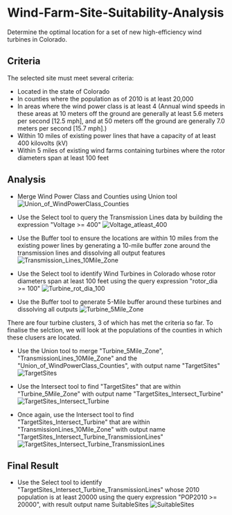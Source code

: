 # Wind-Farm-Site-Suitability-Analysis
Determine the optimal location for a set of new high-efficiency wind turbines in Colorado.

## Criteria 
The selected site must meet several criteria:

* Located in the state of Colorado
* In counties where the population as of 2010 is at least 20,000
* In areas where the wind power class is at least 4 (Annual wind speeds in these areas at 10 meters off the ground are generally at least 5.6 meters per second [12.5 mph], and at 50 meters off the ground are generally 7.0 meters per second [15.7 mph].)
* Within 10 miles of existing power lines that have a capacity of at least 400 kilovolts (kV)
* Within 5 miles of existing wind farms containing turbines where the rotor diameters span at least 100 feet

## Analysis 
* Merge Wind Power Class and Counties using Union tool
 ![Union_of_WindPowerClass_Counties](https://user-images.githubusercontent.com/66695888/223736746-a297f24d-1127-4d62-8ca3-134e8d1f3d00.png)

* Use the Select tool to query the Transmission Lines data by building the expression "Voltage >= 400"
 ![Voltage_atleast_400](https://user-images.githubusercontent.com/66695888/223737754-f6d7cfff-c54b-4cad-b535-94900e577148.png)

* Use the Buffer tool to ensure the locations are within 10 miles from the existing power lines by generating a 10-mile buffer zone around the transmission lines and dissolving all output features
 ![Transmission_Lines_10Mile_Zone](https://user-images.githubusercontent.com/66695888/223738875-809593d2-0dfb-4475-8d8a-745664033b2b.png)

* Use the Select tool to identify Wind Turbines in Colorado whose rotor diameters span at least 100 feet using the query expression "rotor_dia >= 100" 
 ![Turbine_rot_dia_100](https://user-images.githubusercontent.com/66695888/223740072-813ee740-f8b9-42bb-af3f-e8a86b8f6dcb.png)

* Use the Buffer tool to generate 5-Mile buffer around these turbines and dissolving all outputs
 ![Turbine_5Mile_Zone](https://user-images.githubusercontent.com/66695888/223740646-1e6c7028-3d98-4a63-9db3-ba02b06a7c6c.png)

There are four turbine clusters, 3 of which has met the criteria so far. To finalise the selction, we will look at the populations of the counties in which these clusers are located.

* Use the Union tool to merge "Turbine_5Mile_Zone", "TransmissionLines_10Mile_Zone" and the "Union_of_WindPowerClass_Counties", with output name "TargetSites"
 ![TargetSites](https://user-images.githubusercontent.com/66695888/223741961-0ebf8b2a-d464-4b66-b6e2-85c2fb319357.png)

* Use the Intersect tool to find "TargetSites" that are within "Turbine_5Mile_Zone" with output name "TargetSites_Intersect_Turbine"
 ![TargetSites_Intersect_Turbine](https://user-images.githubusercontent.com/66695888/223743209-cf18cdc4-a034-4e97-b84c-668400777d0e.png)

* Once again, use the Intersect tool to find "TargetSites_Intersect_Turbine" that are within "TransmissionLines_10Mile_Zone" with output name "TargetSites_Intersect_Turbine_TransmissionLines"
 ![TargetSites_Intersect_Turbine_TransmissionLines](https://user-images.githubusercontent.com/66695888/223743592-2579b689-79da-43e0-a81b-9a607fe2b9ad.png)

## Final Result
* Use the Select tool to identify "TargetSites_Intersect_Turbine_TransmissionLines" whose 2010 population is at least 20000 using the query expression "POP2010 >= 20000", with result output name SuitableSites
 ![SuitableSites](https://user-images.githubusercontent.com/66695888/223744657-56ae330b-67b0-4157-a590-a3bc01f6cf47.png)
